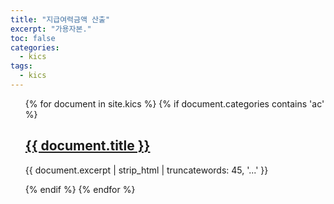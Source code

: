 ```yaml
---
title: "지급여력금액 산출"
excerpt: "가용자본."
toc: false
categories:
  - kics
tags:
  - kics
---
```


<ul>
{% for document in site.kics %}
  {% if document.categories contains 'ac' %}
    <h2><a href="{{ document.url }}">{{ document.title }}</a></h2>
    <p>{{ document.excerpt | strip_html | truncatewords: 45, '...' }}</p>
  {% endif %}
{% endfor %}
</ul>
